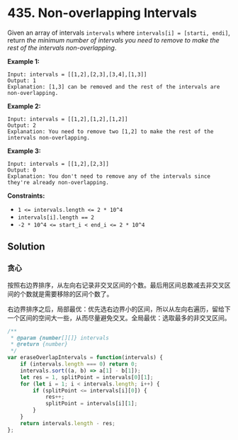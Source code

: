 # 435. Non-overlapping Intervals

Given an array of intervals `intervals` where `intervals[i] = [starti, endi]`, return *the minimum number of intervals you need to remove to make the rest of the intervals non-overlapping*.

 

**Example 1:**

```
Input: intervals = [[1,2],[2,3],[3,4],[1,3]]
Output: 1
Explanation: [1,3] can be removed and the rest of the intervals are non-overlapping.
```

**Example 2:**

```
Input: intervals = [[1,2],[1,2],[1,2]]
Output: 2
Explanation: You need to remove two [1,2] to make the rest of the intervals non-overlapping.
```

**Example 3:**

```
Input: intervals = [[1,2],[2,3]]
Output: 0
Explanation: You don't need to remove any of the intervals since they're already non-overlapping.
```

 

**Constraints:**

- `1 <= intervals.length <= 2 * 10^4`
- `intervals[i].length == 2`
- `-2 * 10^4 <= start_i < end_i <= 2 * 10^4`

## Solution

### 贪心 

按照右边界排序，从左向右记录非交叉区间的个数。最后用区间总数减去非交叉区间的个数就是需要移除的区间个数了。

右边界排序之后，局部最优：优先选右边界小的区间，所以从左向右遍历，留给下一个区间的空间大一些，从而尽量避免交叉。全局最优：选取最多的非交叉区间。

```js
/**
 * @param {number[][]} intervals
 * @return {number}
 */
var eraseOverlapIntervals = function(intervals) {
    if (intervals.length === 0) return 0;
    intervals.sort((a, b) => a[1] - b[1]);
    let res = 1, splitPoint = intervals[0][1];
    for (let i = 1; i < intervals.length; i++) {
        if (splitPoint <= intervals[i][0]) {
            res++;
            splitPoint = intervals[i][1];
        }
    }
    return intervals.length - res;
};
```

